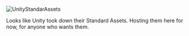 ![UnityStandarAssets](https://github.com/user-attachments/assets/71102a12-7392-4d74-a315-2c52d8a495e4)

Looks like Unity took down their Standard Assets. Hosting them here for now, for anyone who wants them.
